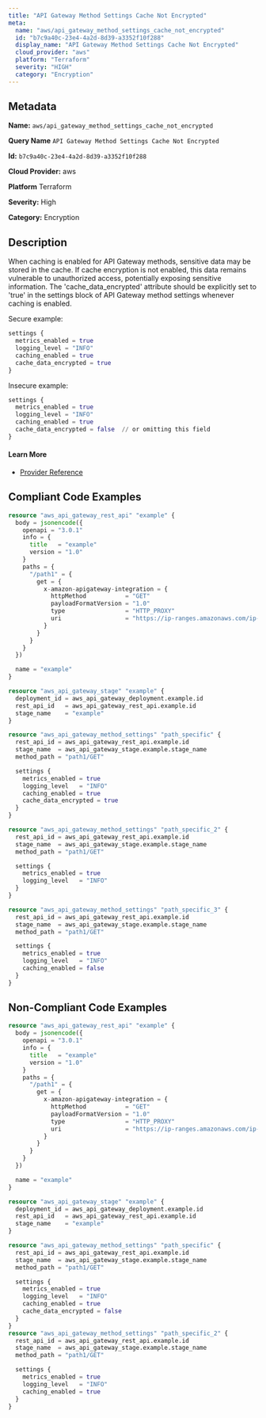 ```yaml
---
title: "API Gateway Method Settings Cache Not Encrypted"
meta:
  name: "aws/api_gateway_method_settings_cache_not_encrypted"
  id: "b7c9a40c-23e4-4a2d-8d39-a3352f10f288"
  display_name: "API Gateway Method Settings Cache Not Encrypted"
  cloud_provider: "aws"
  platform: "Terraform"
  severity: "HIGH"
  category: "Encryption"
---
```

## Metadata

**Name:** `aws/api_gateway_method_settings_cache_not_encrypted`

**Query Name** `API Gateway Method Settings Cache Not Encrypted`

**Id:** `b7c9a40c-23e4-4a2d-8d39-a3352f10f288`

**Cloud Provider:** aws

**Platform** Terraform

**Severity:** High

**Category:** Encryption

## Description
When caching is enabled for API Gateway methods, sensitive data may be stored in the cache. If cache encryption is not enabled, this data remains vulnerable to unauthorized access, potentially exposing sensitive information. The 'cache_data_encrypted' attribute should be explicitly set to 'true' in the settings block of API Gateway method settings whenever caching is enabled.

Secure example:
```terraform
settings {
  metrics_enabled = true
  logging_level = "INFO"
  caching_enabled = true
  cache_data_encrypted = true
}
```

Insecure example:
```terraform
settings {
  metrics_enabled = true
  logging_level = "INFO"
  caching_enabled = true
  cache_data_encrypted = false  // or omitting this field
}
```

#### Learn More

 - [Provider Reference](https://registry.terraform.io/providers/hashicorp/aws/latest/docs/resources/api_gateway_method_settings#cache_data_encrypted)


## Compliant Code Examples
```terraform
resource "aws_api_gateway_rest_api" "example" {
  body = jsonencode({
    openapi = "3.0.1"
    info = {
      title   = "example"
      version = "1.0"
    }
    paths = {
      "/path1" = {
        get = {
          x-amazon-apigateway-integration = {
            httpMethod           = "GET"
            payloadFormatVersion = "1.0"
            type                 = "HTTP_PROXY"
            uri                  = "https://ip-ranges.amazonaws.com/ip-ranges.json"
          }
        }
      }
    }
  })

  name = "example"
}

resource "aws_api_gateway_stage" "example" {
  deployment_id = aws_api_gateway_deployment.example.id
  rest_api_id   = aws_api_gateway_rest_api.example.id
  stage_name    = "example"
}

resource "aws_api_gateway_method_settings" "path_specific" {
  rest_api_id = aws_api_gateway_rest_api.example.id
  stage_name  = aws_api_gateway_stage.example.stage_name
  method_path = "path1/GET"

  settings {
    metrics_enabled = true
    logging_level   = "INFO"
    caching_enabled = true
    cache_data_encrypted = true
  }
}

resource "aws_api_gateway_method_settings" "path_specific_2" {
  rest_api_id = aws_api_gateway_rest_api.example.id
  stage_name  = aws_api_gateway_stage.example.stage_name
  method_path = "path1/GET"

  settings {
    metrics_enabled = true
    logging_level   = "INFO"
  }
}

resource "aws_api_gateway_method_settings" "path_specific_3" {
  rest_api_id = aws_api_gateway_rest_api.example.id
  stage_name  = aws_api_gateway_stage.example.stage_name
  method_path = "path1/GET"

  settings {
    metrics_enabled = true
    logging_level   = "INFO"
    caching_enabled = false
  }
}

```
## Non-Compliant Code Examples
```terraform
resource "aws_api_gateway_rest_api" "example" {
  body = jsonencode({
    openapi = "3.0.1"
    info = {
      title   = "example"
      version = "1.0"
    }
    paths = {
      "/path1" = {
        get = {
          x-amazon-apigateway-integration = {
            httpMethod           = "GET"
            payloadFormatVersion = "1.0"
            type                 = "HTTP_PROXY"
            uri                  = "https://ip-ranges.amazonaws.com/ip-ranges.json"
          }
        }
      }
    }
  })

  name = "example"
}

resource "aws_api_gateway_stage" "example" {
  deployment_id = aws_api_gateway_deployment.example.id
  rest_api_id   = aws_api_gateway_rest_api.example.id
  stage_name    = "example"
}

resource "aws_api_gateway_method_settings" "path_specific" {
  rest_api_id = aws_api_gateway_rest_api.example.id
  stage_name  = aws_api_gateway_stage.example.stage_name
  method_path = "path1/GET"

  settings {
    metrics_enabled = true
    logging_level   = "INFO"
    caching_enabled = true
    cache_data_encrypted = false
  }
}
resource "aws_api_gateway_method_settings" "path_specific_2" {
  rest_api_id = aws_api_gateway_rest_api.example.id
  stage_name  = aws_api_gateway_stage.example.stage_name
  method_path = "path1/GET"

  settings {
    metrics_enabled = true
    logging_level   = "INFO"
    caching_enabled = true
  }
}

```
